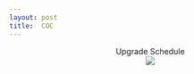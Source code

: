 ```yaml
---
layout: post
title:  COC
---
```


<div style="text-align: center;">
    <span>Upgrade Schedule</span><br/>
    <img src="{{ '/assets/img/capture.jpg' | prepend: site.baseurl }}" />
</div>